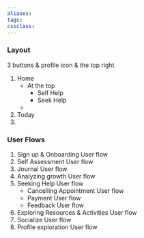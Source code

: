 ```yaml
---
aliases:
tags:
cssclass: 
---
```


### Layout
3 buttons & profile icon & the top right
1. Home
	- At the top
		- Self Help
		- Seek Help
	-  
2. Today
3. 


### User Flows
1. Sign up & Onboarding User flow
2. Self Assessment User flow
3. Journal User flow
4. Analyzing growth User flow  
5. Seeking Help User flow
	- Cancelling Appointment User flow  
	- Payment User flow  
	- Feedback User flow
6. Exploring Resources & Activities User flow 
7. Socialize User flow
8. Profile exploration User flow  


